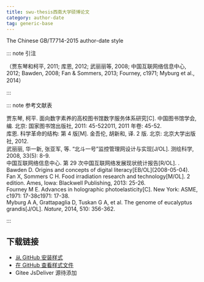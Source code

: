 ```yaml
--- 
title: swu-thesis西南大学硕博论文 
category: author-date 
tag: generic-base 
--- 
```


<!-- 此文件由脚本自动生成，请勿手动修改！ -->  

The Chinese GB/T7714-2015 author-date style  

::: note 引注  

（贾东琴和柯平, 2011; 库恩, 2012; 武丽丽等, 2008; 中国互联网络信息中心, 2012; Bawden, 2008; Fan &#38; Sommers, 2013; Fourney, c1971; Myburg et al., 2014）  

:::  

::: note 参考文献表  

<div class="csl-bib-body">
  <div class="csl-entry second-field-align-false hangingindent-true"> 贾东琴, 柯平. 面向数字素养的高校图书馆数字服务体系研究[C]. 中国图书馆学会, 编. 北京: 国家图书馆出版社, 2011: 45-522011, 2011 年卷: 45-52. </div>
  <div class="csl-entry second-field-align-false hangingindent-true"> 库恩. 科学革命的结构: 第 4 版[M]. 金吾伦, 胡新和, 译. 2 版. 北京: 北京大学出版社, 2012. </div>
  <div class="csl-entry second-field-align-false hangingindent-true"> 武丽丽, 华一新, 张亚军, 等. “北斗一号”监控管理网设计与实现[J/OL]. 测绘科学, 2008, 33(5): 8-9. </div>
  <div class="csl-entry second-field-align-false hangingindent-true"> 中国互联网络信息中心. 第 29 次中国互联网络发展现状统计报告[R/OL]. . </div>
  <div class="csl-entry second-field-align-false hangingindent-true"> Bawden D. Origins and concepts of digital literacy[EB/OL](2008-05-04). </div>
  <div class="csl-entry second-field-align-false hangingindent-true"> Fan X, Sommers C H. Food irradiation research and technology[M/OL]. 2 edition. Ames, Iowa: Blackwell Publishing, 2013: 25-26. </div>
  <div class="csl-entry second-field-align-false hangingindent-true"> Fourney M E. Advances in holographic photoelasticity[C]. New York: ASME, c1971: 17-38c1971: 17-38. </div>
  <div class="csl-entry second-field-align-false hangingindent-true"> Myburg A A, Grattapaglia D, Tuskan G A, et al. The genome of eucalyptus grandis[J/OL]. <i>Nature</i>, 2014, 510: 356-362. </div>
</div>
  

:::  

<!-- more -->  

## 下载链接  

- [从 GitHub 安装样式](https://github.com/zotero-cn/styles/./raw/main/src/411swu-thesis/411swu-thesis.csl)  
- [在 GitHub 查看样式文件](https://github.com/zotero-cn/styles/./tree/main/src/411swu-thesis/411swu-thesis.csl)  
- Gitee JsDeliver 源待添加  
